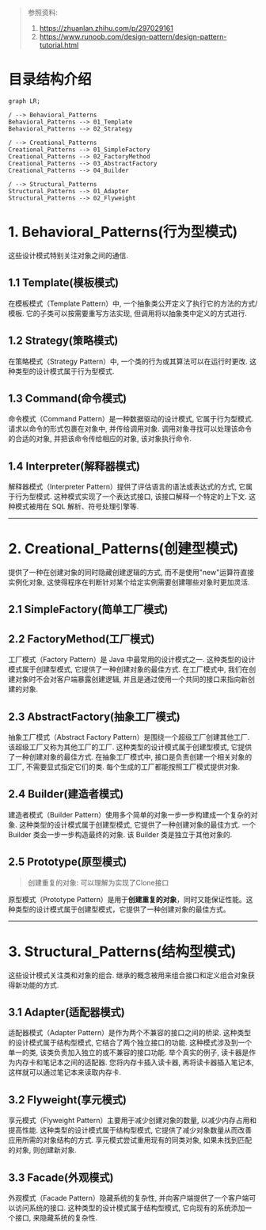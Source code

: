 > 参照资料: 
> 1. https://zhuanlan.zhihu.com/p/297029161
> 2. https://www.runoob.com/design-pattern/design-pattern-tutorial.html

# 目录结构介绍

```mermaid
graph LR;

/ --> Behavioral_Patterns
Behavioral_Patterns --> 01_Template
Behavioral_Patterns --> 02_Strategy

/ --> Creational_Patterns
Creational_Patterns --> 01_SimpleFactory
Creational_Patterns --> 02_FactoryMethod
Creational_Patterns --> 03_AbstractFactory
Creational_Patterns --> 04_Builder

/ --> Structural_Patterns
Structural_Patterns --> 01_Adapter
Structural_Patterns --> 02_Flyweight
```

# 1. Behavioral_Patterns(行为型模式)

这些设计模式特别关注对象之间的通信.

## 1.1 Template(模板模式)

在模板模式（Template Pattern）中, 一个抽象类公开定义了执行它的方法的方式/模板. 它的子类可以按需要重写方法实现, 但调用将以抽象类中定义的方式进行. 

## 1.2 Strategy(策略模式)

在策略模式（Strategy Pattern）中, 一个类的行为或其算法可以在运行时更改. 这种类型的设计模式属于行为型模式. 

## 1.3 Command(命令模式)

命令模式（Command Pattern）是一种数据驱动的设计模式, 它属于行为型模式. 请求以命令的形式包裹在对象中, 并传给调用对象. 调用对象寻找可以处理该命令的合适的对象, 并把该命令传给相应的对象, 该对象执行命令.

## 1.4 Interpreter(解释器模式)

解释器模式（Interpreter Pattern）提供了评估语言的语法或表达式的方式, 它属于行为型模式. 这种模式实现了一个表达式接口, 该接口解释一个特定的上下文. 这种模式被用在 SQL 解析、符号处理引擎等. 

---

# 2. Creational_Patterns(创建型模式)

提供了一种在创建对象的同时隐藏创建逻辑的方式, 而不是使用"new"运算符直接实例化对象, 这使得程序在判断针对某个给定实例需要创建哪些对象时更加灵活.

## 2.1 SimpleFactory(简单工厂模式)

## 2.2 FactoryMethod(工厂模式)

工厂模式（Factory Pattern）是 Java 中最常用的设计模式之一. 这种类型的设计模式属于创建型模式, 它提供了一种创建对象的最佳方式.  在工厂模式中, 我们在创建对象时不会对客户端暴露创建逻辑, 并且是通过使用一个共同的接口来指向新创建的对象. 

## 2.3 AbstractFactory(抽象工厂模式)

抽象工厂模式（Abstract Factory Pattern）是围绕一个超级工厂创建其他工厂. 该超级工厂又称为其他工厂的工厂. 这种类型的设计模式属于创建型模式, 它提供了一种创建对象的最佳方式.  在抽象工厂模式中, 接口是负责创建一个相关对象的工厂, 不需要显式指定它们的类. 每个生成的工厂都能按照工厂模式提供对象. 

## 2.4 Builder(建造者模式)

建造者模式（Builder Pattern）使用多个简单的对象一步一步构建成一个复杂的对象. 这种类型的设计模式属于创建型模式, 它提供了一种创建对象的最佳方式.  一个 Builder 类会一步一步构造最终的对象. 该 Builder 类是独立于其他对象的. 

## 2.5 Prototype(原型模式)

> 创建重复的对象: 可以理解为实现了Clone接口

原型模式（Prototype Pattern）是用于**创建重复的对象**，同时又能保证性能。这种类型的设计模式属于创建型模式，它提供了一种创建对象的最佳方式。

---

# 3. Structural_Patterns(结构型模式)

这些设计模式关注类和对象的组合. 继承的概念被用来组合接口和定义组合对象获得新功能的方式.

## 3.1 Adapter(适配器模式)

适配器模式（Adapter Pattern）是作为两个不兼容的接口之间的桥梁. 这种类型的设计模式属于结构型模式, 它结合了两个独立接口的功能.  这种模式涉及到一个单一的类, 该类负责加入独立的或不兼容的接口功能. 举个真实的例子, 读卡器是作为内存卡和笔记本之间的适配器. 您将内存卡插入读卡器, 再将读卡器插入笔记本, 这样就可以通过笔记本来读取内存卡. 

## 3.2 Flyweight(享元模式)

享元模式（Flyweight Pattern）主要用于减少创建对象的数量, 以减少内存占用和提高性能. 这种类型的设计模式属于结构型模式, 它提供了减少对象数量从而改善应用所需的对象结构的方式.  享元模式尝试重用现有的同类对象, 如果未找到匹配的对象, 则创建新对象. 

## 3.3 Facade(外观模式)

外观模式（Facade Pattern）隐藏系统的复杂性, 并向客户端提供了一个客户端可以访问系统的接口. 这种类型的设计模式属于结构型模式, 它向现有的系统添加一个接口, 来隐藏系统的复杂性.
